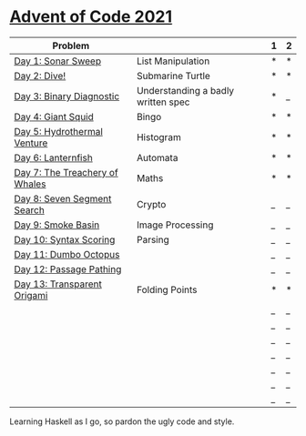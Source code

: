 # [Advent of Code 2021](https://adventofcode.com/2021) 


| Problem |  | 1 | 2 |
| --- | --- | --- | ---|
| [Day 1: Sonar Sweep](https://adventofcode.com/2021/day/1)  | List Manipulation | *   | * |
| [Day 2: Dive!](https://adventofcode.com/2021/day/2)  | Submarine Turtle | *   | * |
| [Day 3: Binary Diagnostic](https://adventofcode.com/2021/day/3)  | Understanding a badly written spec | *   | _ |
| [Day 4: Giant Squid](https://adventofcode.com/2021/day/4)  | Bingo | *   | * |
| [Day 5: Hydrothermal Venture](https://adventofcode.com/2021/day/5)| Histogram  | *   | * |
| [Day 6: Lanternfish](https://adventofcode.com/2021/day/6)  | Automata | *   | * |
| [Day 7: The Treachery of Whales](https://adventofcode.com/2021/day/7)   | Maths | *   | * |
| [Day 8: Seven Segment Search](https://adventofcode.com/2021/day/8)  | Crypto | _   | _ |
| [Day 9: Smoke Basin](https://adventofcode.com/2021/day/9)  | Image Processing | _   | _ |
| [Day 10: Syntax Scoring](https://adventofcode.com/2021/day/10)  | Parsing | _   | _ |
| [Day 11: Dumbo Octopus](https://adventofcode.com/2021/day/11)  |  | _   | _ |
| [Day 12: Passage Pathing](https://adventofcode.com/2021/day/12)  |  | _   | _ |
| [Day 13: Transparent Origami](https://adventofcode.com/2021/day/13)  | Folding Points | *   | * |
| [](https://adventofcode.com/2021/day/)  |  | _   | _ |
| [](https://adventofcode.com/2021/day/)  |  | _   | _ |
| [](https://adventofcode.com/2021/day/)  |  | _   | _ |
| [](https://adventofcode.com/2021/day/)  |  | _   | _ |
| [](https://adventofcode.com/2021/day/)  |  | _   | _ |
| [](https://adventofcode.com/2021/day/)  |  | _   | _ |
| [](https://adventofcode.com/2021/day/)  |  | _   | _ |



Learning Haskell as I go, so pardon the ugly code and style.